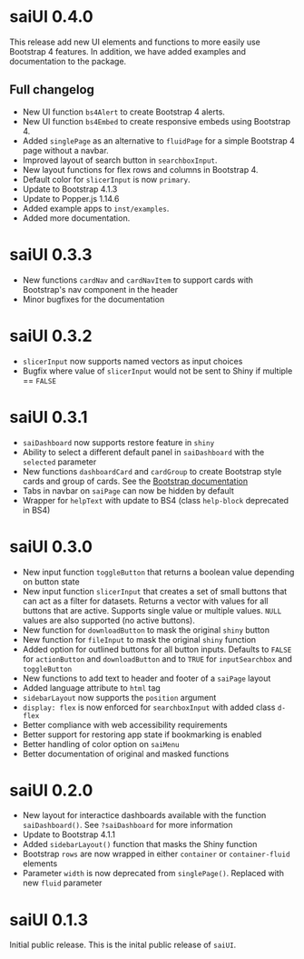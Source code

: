 saiUI 0.4.0
===============

This release add new UI elements and functions to more easily use Bootstrap 4 features. In addition, we have added examples and documentation to the package.

## Full changelog

* New UI function `bs4Alert` to create Bootstrap 4 alerts.
* New UI function `bs4Embed` to create responsive embeds using Bootstrap 4.
* Added `singlePage` as an alternative to `fluidPage` for a simple Bootstrap 4 page without a navbar.
* Improved layout of search button in `searchboxInput`.
* New layout functions for flex rows and columns in Bootstrap 4.
* Default color for `slicerInput` is now `primary`.
* Update to Bootstrap 4.1.3
* Update to Popper.js 1.14.6
* Added example apps to `inst/examples`.
* Added more documentation.

saiUI 0.3.3
===============

* New functions `cardNav` and `cardNavItem` to support cards with Bootstrap's nav component in the header
* Minor bugfixes for the documentation

saiUI 0.3.2
===============

* `slicerInput` now supports named vectors as input choices
* Bugfix where value of `slicerInput` would not be sent to Shiny if multiple == `FALSE`

saiUI 0.3.1
===============

* `saiDashboard` now supports restore feature in `shiny`
* Ability to select a different default panel in `saiDashboard` with the `selected` parameter
* New functions `dashboardCard` and `cardGroup` to create Bootstrap style cards and group of cards. See the [Bootstrap documentation](https://getbootstrap.com/docs/4.1/components/card/)
* Tabs in navbar on `saiPage` can now be hidden by default
* Wrapper for `helpText` with update to BS4 (class `help-block` deprecated in BS4)

saiUI 0.3.0
===============

* New input function `toggleButton` that returns a boolean value depending on button state
* New input function `slicerInput` that creates a set of small buttons that can act as a filter for datasets. Returns a vector with values for all buttons that are active. Supports single value or multiple values. `NULL` values are also supported (no active buttons).
* New function for `downloadButton` to mask the original `shiny` button
* New function for `fileInput` to mask the original `shiny` function
* Added option for outlined buttons for all button inputs. Defaults to `FALSE` for `actionButton` and `downloadButton` and to `TRUE` for `inputSearchbox` and `toggleButton`
* New functions to add text to header and footer of a `saiPage` layout
* Added language attribute to `html` tag
* `sidebarLayout` now supports the `position` argument
* `display: flex` is now enforced for `searchboxInput` with added class `d-flex`
* Better compliance with web accessibility requirements
* Better support for restoring app state if bookmarking is enabled
* Better handling of color option on `saiMenu`
* Better documentation of original and masked functions

saiUI 0.2.0
===============

* New layout for interactice dashboards available with the function `saiDashboard()`. See `?saiDashboard` for more information
* Update to Bootstrap 4.1.1
* Added `sidebarLayout()` function that masks the Shiny function
* Bootstrap `rows` are now wrapped in either `container` or `container-fluid` elements
* Parameter `width` is now deprecated from `singlePage()`. Replaced with new `fluid` parameter

saiUI 0.1.3
===============

Initial public release. This is the inital public release of `saiUI`.
